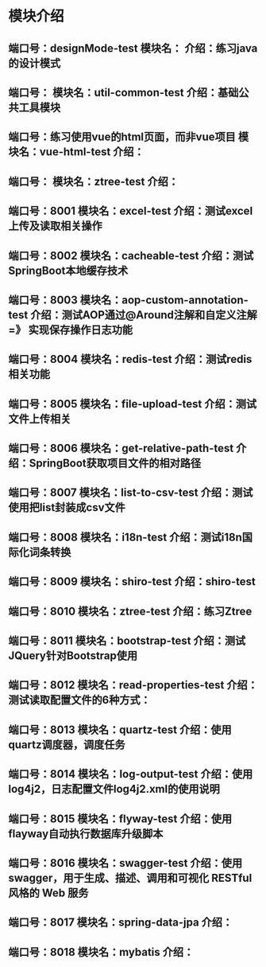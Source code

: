 # 模块介绍

端口号：designMode-test
模块名：
介绍：练习java的设计模式
----------------------------------------------------------------------------------------------------------------------
端口号：
模块名：util-common-test
介绍：基础公共工具模块
----------------------------------------------------------------------------------------------------------------------
端口号：练习使用vue的html页面，而非vue项目
模块名：vue-html-test
介绍：
----------------------------------------------------------------------------------------------------------------------
端口号：
模块名：ztree-test
介绍：
----------------------------------------------------------------------------------------------------------------------
端口号：8001
模块名：excel-test
介绍：测试excel上传及读取相关操作
----------------------------------------------------------------------------------------------------------------------
端口号：8002
模块名：cacheable-test
介绍：测试SpringBoot本地缓存技术
----------------------------------------------------------------------------------------------------------------------
端口号：8003
模块名：aop-custom-annotation-test
介绍：测试AOP通过@Around注解和自定义注解 =》 实现保存操作日志功能
----------------------------------------------------------------------------------------------------------------------
端口号：8004
模块名：redis-test
介绍：测试redis相关功能
----------------------------------------------------------------------------------------------------------------------
端口号：8005
模块名：file-upload-test
介绍：测试文件上传相关
----------------------------------------------------------------------------------------------------------------------
端口号：8006
模块名：get-relative-path-test
介绍：SpringBoot获取项目文件的相对路径
----------------------------------------------------------------------------------------------------------------------
端口号：8007
模块名：list-to-csv-test
介绍：测试使用把list封装成csv文件
----------------------------------------------------------------------------------------------------------------------
端口号：8008
模块名：i18n-test
介绍：测试i18n国际化词条转换
----------------------------------------------------------------------------------------------------------------------
端口号：8009
模块名：shiro-test
介绍：shiro-test
----------------------------------------------------------------------------------------------------------------------
端口号：8010
模块名：ztree-test
介绍：练习Ztree
----------------------------------------------------------------------------------------------------------------------
端口号：8011
模块名：bootstrap-test
介绍：测试JQuery针对Bootstrap使用
----------------------------------------------------------------------------------------------------------------------
端口号：8012
模块名：read-properties-test
介绍：测试读取配置文件的6种方式：
----------------------------------------------------------------------------------------------------------------------
端口号：8013
模块名：quartz-test
介绍：使用quartz调度器，调度任务
----------------------------------------------------------------------------------------------------------------------
端口号：8014
模块名：log-output-test
介绍：使用log4j2，日志配置文件log4j2.xml的使用说明
----------------------------------------------------------------------------------------------------------------------
端口号：8015
模块名：flyway-test
介绍：使用flayway自动执行数据库升级脚本
----------------------------------------------------------------------------------------------------------------------
端口号：8016
模块名：swagger-test
介绍：使用swagger，用于生成、描述、调用和可视化 RESTful 风格的 Web 服务
----------------------------------------------------------------------------------------------------------------------
端口号：8017
模块名：spring-data-jpa
介绍：
----------------------------------------------------------------------------------------------------------------------
端口号：8018
模块名：mybatis
介绍：
----------------------------------------------------------------------------------------------------------------------